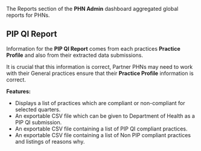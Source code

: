 The Reports section of the **PHN Admin** dashboard  aggregated global reports for PHNs. 

## **PIP QI Report**

Information for the **PIP QI Report** comes from each practices **Practice Profile** and also from their extracted data submissions.

It is crucial that this information is correct, Partner PHNs may need to work with their General practices ensure that their **Practice Profile** information is correct.

**Features:**

- Displays a list of practices which are compliant or non-compliant for selected quarters.
- An exportable CSV file which can be given to Department of Health as a PIP QI submission.
- An exportable CSV file containing a list of PIP QI compliant practices.
- An exportable CSV file containing a list of Non PIP compliant practices and listings of reasons why.
